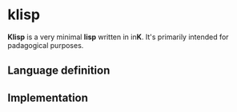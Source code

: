 # klisp

**Klisp** is a very minimal **lisp** written in in**K**. It's primarily intended for padagogical purposes.

## Language definition

## Implementation

